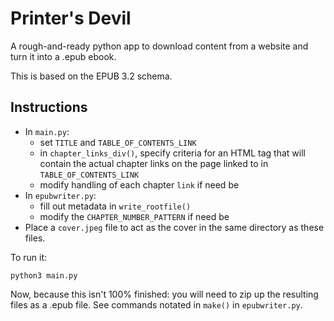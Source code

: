 # Printer's Devil

A rough-and-ready python app to download content from a website and turn it into a .epub ebook.

This is based on the EPUB 3.2 schema.

## Instructions

* In `main.py`:
	* set `TITLE` and `TABLE_OF_CONTENTS_LINK`
	* in `chapter_links_div()`, specify criteria for an HTML tag that will contain the actual chapter links on the page linked to in `TABLE_OF_CONTENTS_LINK`
	* modify handling of each chapter `link` if need be
* In `epubwriter.py`:
	* fill out metadata in `write_rootfile()`
	* modify the `CHAPTER_NUMBER_PATTERN` if need be
* Place a `cover.jpeg` file to act as the cover in the same directory as these files.

To run it:

`python3 main.py`

Now, because this isn't 100% finished: you will need to zip up the resulting files as a .epub file. See commands notated in `make()` in `epubwriter.py`.

